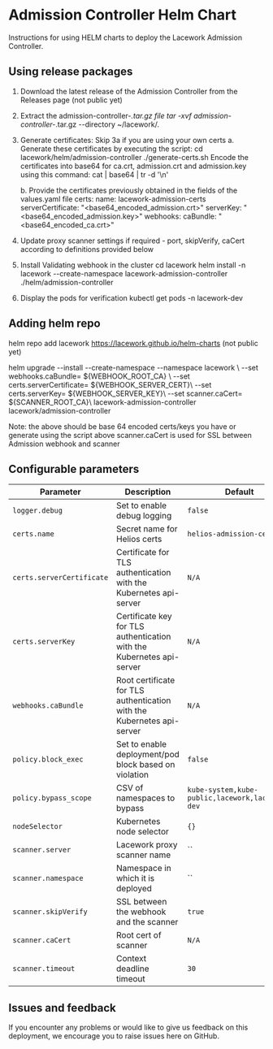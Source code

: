 # Admission Controller Helm Chart

Instructions for using HELM charts to deploy the Lacework Admission Controller.

## Using release packages

1. Download the latest release of the Admission Controller from the Releases page (not public yet)

2. Extract the admission-controller-*.tar.gz file
tar -xvf admission-controller-*.tar.gz --directory ~/lacework/.

3. Generate certificates: Skip 3a if you are using your own certs
   a. Generate these certificates by executing the script:
   cd lacework/helm/admission-controller
   ./generate-certs.sh
   Encode the certificates into base64 for ca.crt, admission.crt and admission.key using this command:
   cat <file-name> | base64 | tr -d '\n'
   
   b. Provide the certificates previously obtained in the fields of the values.yaml file
   certs:
   name: lacework-admission-certs
   serverCertificate: "<base64_encoded_admission.crt>"
   serverKey: "<base64_encoded_admission.key>"
   webhooks:
   caBundle: "<base64_encoded_ca.crt>"

4. Update proxy scanner settings if required - port, skipVerify, caCert according to definitions provided below

5. Install Validating webhook in the cluster
cd lacework
helm install -n lacework --create-namespace lacework-admission-controller ./helm/admission-controller

6.  Display the pods for verification
kubectl get pods -n lacework-dev
    
## Adding helm repo
helm repo add lacework https://lacework.github.io/helm-charts (not public yet)

helm upgrade --install --create-namespace --namespace lacework \\
--set webhooks.caBundle= ${WEBHOOK_ROOT_CA} \\
--set certs.serverCertificate= ${WEBHOOK_SERVER_CERT}\\
--set certs.serverKey= ${WEBHOOK_SERVER_KEY}\\
--set scanner.caCert= ${SCANNER_ROOT_CA}\\
lacework-admission-controller lacework/admission-controller

Note: the above should be base 64 encoded certs/keys you have or generate using the script above
scanner.caCert is used for SSL between Admission webhook and scanner

## Configurable parameters

| Parameter                         | Description                                                                 | Default                   | Mandatory               |
| --------------------------------- | --------------------------------------------------------------------------- | ------------------------- | ----------------------- |
| `logger.debug           `         | Set to enable debug logging                                                 | `false`                   | `YES`                   |
| `certs.name`                      | Secret name for Helios certs                                                | `helios-admission-certs`  | `YES`                   |
| `certs.serverCertificate`         | Certificate for TLS authentication with the Kubernetes api-server           | `N/A`                     | `YES`                   |
| `certs.serverKey`                 | Certificate key for TLS authentication with the Kubernetes api-server       | `N/A`                     | `YES`                   |
| `webhooks.caBundle`               | Root certificate for TLS authentication with the Kubernetes api-server      | `N/A`                     | `YES`                   |
| `policy.block_exec   `            | Set to enable deployment/pod block based on violation                       | `false`                   | `YES`                   |
| `policy.bypass_scope`             | CSV of namespaces to bypass                                                 | `kube-system,kube-public,lacework,lacework-dev`     | `YES`                   |
| `nodeSelector`                    | Kubernetes node selector                                                    | `{}`                      | `NO`                    |
| `scanner.server`                  | Lacework proxy scanner name                                                 | ``                        | `YES`                   |
| `scanner.namespace`               | Namespace in which it is deployed                                           | ``                        | `YES`                   |
| `scanner.skipVerify`              | SSL between the webhook and the scanner                                     | `true`                    | `NO`                    |
| `scanner.caCert`                  | Root cert of scanner                                                        | `N/A`                     | `YES`                   |
| `scanner.timeout`                 | Context deadline timeout                                                    | `30`                      | `NO`                    |


## Issues and feedback

If you encounter any problems or would like to give us feedback on this deployment, we encourage you to raise issues here on GitHub.